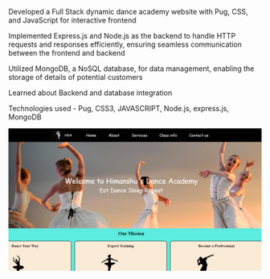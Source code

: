 Developed a Full Stack dynamic dance academy website with Pug, CSS, and JavaScript for interactive frontend

Implemented Express.js and Node.js as the backend to handle HTTP requests and responses efficiently, ensuring seamless communication between the frontend and backend

Utilized MongoDB, a NoSQL database, for data management, enabling the storage of details of potential customers

Learned about Backend and database integration

Technologies used - Pug, CSS3, JAVASCRIPT, Node.js, express.js, MongoDB

![Image](https://github.com/astroboyhimanshu/BackendDanceWebsiteFinal/raw/main/Untitled%20design%20(10).png)
